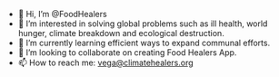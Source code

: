 - 👋 Hi, I’m @FoodHealers
- 👀 I’m interested in solving global problems such as ill health, world hunger, climate breakdown and ecological destruction. 
- 🌱 I’m currently learning efficient ways to expand communal efforts.
- 💞️ I’m looking to collaborate on creating Food Healers App.
- 📫 How to reach me: vega@climatehealers.org

<!---
FoodHealers/FoodHealers is a ✨ special ✨ repository because its `README.md` (this file) appears on your GitHub profile.
You can click the Preview link to take a look at your changes.
--->
